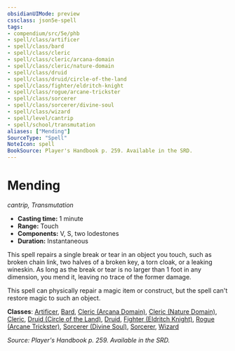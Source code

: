```yaml
---
obsidianUIMode: preview
cssclass: json5e-spell
tags:
- compendium/src/5e/phb
- spell/class/artificer
- spell/class/bard
- spell/class/cleric
- spell/class/cleric/arcana-domain
- spell/class/cleric/nature-domain
- spell/class/druid
- spell/class/druid/circle-of-the-land
- spell/class/fighter/eldritch-knight
- spell/class/rogue/arcane-trickster
- spell/class/sorcerer
- spell/class/sorcerer/divine-soul
- spell/class/wizard
- spell/level/cantrip
- spell/school/transmutation
aliases: ["Mending"]
SourceType: "Spell"
NoteIcon: spell
BookSource: Player's Handbook p. 259. Available in the SRD.
---
```

# Mending
*cantrip, Transmutation*  

- **Casting time:** 1 minute
- **Range:** Touch
- **Components:** V, S, two lodestones
- **Duration:** Instantaneous

This spell repairs a single break or tear in an object you touch, such as broken chain link, two halves of a broken key, a torn cloak, or a leaking wineskin. As long as the break or tear is no larger than 1 foot in any dimension, you mend it, leaving no trace of the former damage.

This spell can physically repair a magic item or construct, but the spell can't restore magic to such an object.

**Classes**: [Artificer](/3-Mechanics/CLI/classes/artificer-tce.md), [Bard](/3-Mechanics/CLI/classes/bard.md), [Cleric (Arcana Domain)](/3-Mechanics/CLI/classes/cleric-arcana-domain-scag.md), [Cleric (Nature Domain)](/3-Mechanics/CLI/classes/cleric-nature-domain.md), [Cleric](/3-Mechanics/CLI/classes/cleric.md), [Druid (Circle of the Land)](/3-Mechanics/CLI/classes/druid-circle-of-the-land.md), [Druid](/3-Mechanics/CLI/classes/druid.md), [Fighter (Eldritch Knight)](/3-Mechanics/CLI/classes/fighter-eldritch-knight.md), [Rogue (Arcane Trickster)](/3-Mechanics/CLI/classes/rogue-arcane-trickster.md), [Sorcerer (Divine Soul)](/3-Mechanics/CLI/classes/sorcerer-divine-soul-xge.md), [Sorcerer](/3-Mechanics/CLI/classes/sorcerer.md), [Wizard](/3-Mechanics/CLI/classes/wizard.md)

*Source: Player's Handbook p. 259. Available in the SRD.*